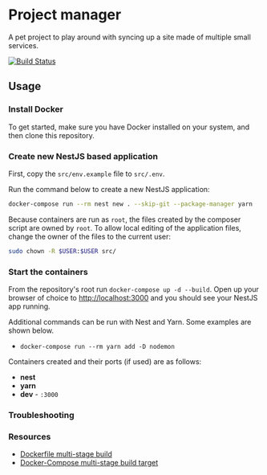# Project manager

A pet project to play around with syncing up a site made of multiple small services.

[![Build Status](https://cloud.drone.io/api/badges/danielTiringer/Project-Manager/status.svg)](https://cloud.drone.io/danielTiringer/Project-Manager)

## Usage

### Install Docker

To get started, make sure you have Docker installed on your system, and then clone this repository.

### Create new NestJS based application

First, copy the `src/env.example` file to `src/.env`.

Run the command below to create a new NestJS application:
``` bash
docker-compose run --rm nest new . --skip-git --package-manager yarn
```

Because containers are run as `root`, the files created by  the composer script are owned by `root`. To allow local editing of the application files, change the owner of the files to the current user:
``` sh
sudo chown -R $USER:$USER src/
```

### Start the containers

From the repository's root run `docker-compose up -d --build`. Open up your browser of choice to [http://localhost:3000](http://localhost:3000) and you should see your NestJS app running.

Additional commands can be run with Nest and Yarn. Some examples are shown below.

- `docker-compose run --rm yarn add -D nodemon`

Containers created and their ports (if used) are as follows:

- **nest**
- **yarn**
- **dev** - `:3000`

### Troubleshooting

<!-- The following issues have occurred: -->

### Resources

- [Dockerfile multi-stage build](https://docs.docker.com/develop/develop-images/multistage-build/)
- [Docker-Compose multi-stage build target](https://docs.docker.com/compose/compose-file/compose-file-v3/#target)
